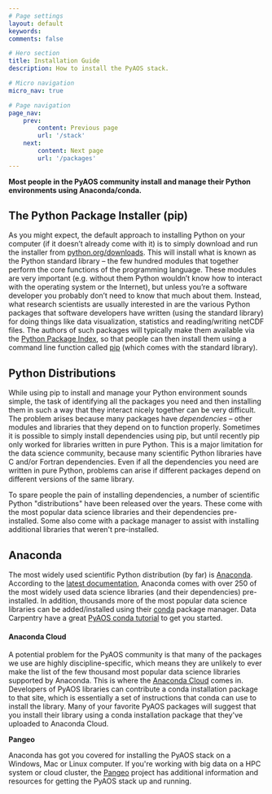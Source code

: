 ```yaml
---
# Page settings
layout: default
keywords:
comments: false

# Hero section
title: Installation Guide
description: How to install the PyAOS stack.

# Micro navigation
micro_nav: true

# Page navigation
page_nav:
    prev:
        content: Previous page
        url: '/stack'
    next:
        content: Next page
        url: '/packages'
---
```


<div class="callout callout--success">
    <p><strong>Most people in the PyAOS community install and manage
    their Python environments using Anaconda/conda.</strong>
    </p>
</div>

## The Python Package Installer (pip)

As you might expect,
the default approach to installing Python on your computer
(if it doesn’t already come with it)
is to simply download and run the installer from
[python.org/downloads](https://www.python.org/downloads/).
This will install what is known as the Python standard library –
the few hundred modules that together perform the core functions of the programming language.
These modules are very important
(e.g. without them Python wouldn’t know how to interact with the operating system or the Internet),
but unless you’re a software developer you probably don’t need to know that much about them.
Instead, what research scientists are usually interested in are the various Python packages
that software developers have written (using the standard library)
for doing things like data visualization, statistics and reading/writing netCDF files.
The authors of such packages will typically make them available via the
[Python Package Index](https://pypi.org/),
so that people can then install them using a command line function called
[pip](https://pip.pypa.io/en/stable/)
(which comes with the standard library).

## Python Distributions

While using pip to install and manage your Python environment sounds simple,
the task of identifying all the packages you need and then
installing them in such a way that they interact nicely together can be very difficult.
The problem arises because many packages have *dependencies* –
other modules and libraries that they depend on to function properly.
Sometimes it is possible to simply install dependencies using pip,
but until recently pip only worked for libraries written in pure Python.
This is a major limitation for the data science community,
because many scientific Python libraries have C and/or Fortran dependencies.
Even if all the dependencies you need are written in pure Python,
problems can arise if different packages depend on different versions of the same library.

To spare people the pain of installing dependencies,
a number of scientific Python "distributions" have been released over the years.
These come with the most popular data science libraries and their dependencies pre-installed.
Some also come with a package manager to assist with installing additional libraries
that weren't pre-installed. 

## Anaconda

The most widely used scientific Python distribution (by far) is [Anaconda](https://www.anaconda.com/products/distribution).
According to the [latest documentation](https://docs.anaconda.com/anaconda/#anaconda-navigator-or-conda),
Anaconda comes with over 250 of the most widely used data science libraries (and their dependencies) pre-installed.
In addition, thousands more of the most popular data science libraries can be added/installed
using their [conda](https://docs.conda.io/) package manager.
Data Carpentry have a great
[PyAOS conda tutorial](https://carpentries-lab.github.io/python-aos-lesson/01-conda/index.html)
to get you started.

#### Anaconda Cloud

A potential problem for the PyAOS community is that many of the packages we use are
highly discipline-specific,
which means they are unlikely to ever make the list of the few thousand most popular
data science libraries supported by Anaconda.
This is where the [Anaconda Cloud](https://anaconda.org) comes in.
Developers of PyAOS libraries can contribute a conda installation package to that site,
which is essentially a set of instructions that conda can use to install the library.
Many of your favorite PyAOS packages will suggest that you install their library
using a conda installation package that they've uploaded to Anaconda Cloud.

<div class="callout callout--info">
    <p><strong>Pangeo</strong></p>
    <p>Anaconda has got you covered for installing the PyAOS stack
    on a Windows, Mac or Linux computer.
    If you're working with big data on a HPC system or cloud cluster,
    the <a href="https://pangeo.io/index.html">Pangeo</a> project
    has additional information and resources for getting the PyAOS stack up and running. 
    </p>
</div>
